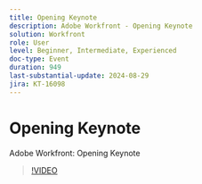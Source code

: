 ```yaml
---
title: Opening Keynote
description: Adobe Workfront - Opening Keynote
solution: Workfront
role: User
level: Beginner, Intermediate, Experienced
doc-type: Event
duration: 949
last-substantial-update: 2024-08-29
jira: KT-16098
---
```


# Opening Keynote

Adobe Workfront: Opening Keynote

>[!VIDEO](https://video.tv.adobe.com/v/3433193/?learn=on)
